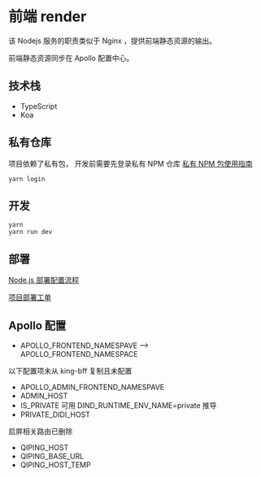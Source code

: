 # 前端 render

该 Nodejs 服务的职责类似于 Nginx ，提供前端静态资源的输出。

前端静态资源同步在 Apollo 配置中心。

## 技术栈

- TypeScript
- Koa

## 私有仓库

项目依赖了私有包， 开发前需要先登录私有 NPM 仓库 [私有 NPM 包使用指南](http://doc.fe.gaoding.com/gaodingx/development/publish-npm.html)

```shell
yarn login
```

## 开发

```shell
yarn
yarn run dev
```

## 部署

[Node.js 部署配置流程](https://doc.huanleguang.com/display/SRE/Node.Js)

[项目部署工单](https://doc.huanleguang.com/pages/viewpage.action?pageId=95420115)

## Apollo 配置

- APOLLO_FRONTEND_NAMESPAVE --> APOLLO_FRONTEND_NAMESPACE

以下配置项未从 king-bff 复制且未配置

- APOLLO_ADMIN_FRONTEND_NAMESPAVE
- ADMIN_HOST
- IS_PRIVATE 可用 DIND_RUNTIME_ENV_NAME=private 推导
- PRIVATE_DIDI_HOST

启屏相关路由已删除

- QIPING_HOST
- QIPING_BASE_URL
- QIPING_HOST_TEMP
